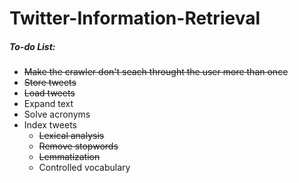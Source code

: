 # Twitter-Information-Retrieval

##### To-do List:
- ~~Make the crawler don't seach throught the user more than once~~
- ~~Store tweets~~
- ~~Load tweets~~
- Expand text
- Solve acronyms
- Index tweets
  - ~~Lexical analysis~~
  - ~~Remove stopwords~~
  - ~~Lemmatization~~
  - Controlled vocabulary